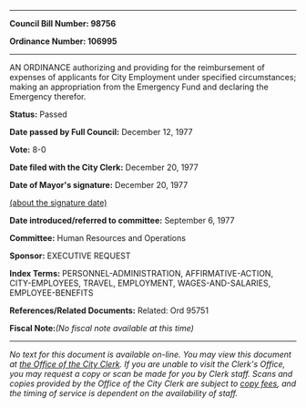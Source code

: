 

********

**Council Bill Number: 98756**
   
**Ordinance Number: 106995**
********

 AN ORDINANCE authorizing and providing for the reimbursement of expenses of applicants for City Employment under specified circumstances; making an appropriation from the Emergency Fund and declaring the Emergency therefor.

**Status:** Passed
   
**Date passed by Full Council:** December 12, 1977
   
**Vote:** 8-0
   
**Date filed with the City Clerk:** December 20, 1977
   
**Date of Mayor's signature:** December 20, 1977
   
[(about the signature date)](/~public/approvaldate.htm)
   
   
   
**Date introduced/referred to committee:** September 6, 1977
   
**Committee:** Human Resources and Operations
   
**Sponsor:** EXECUTIVE REQUEST
   
   
**Index Terms:** PERSONNEL-ADMINISTRATION, AFFIRMATIVE-ACTION, CITY-EMPLOYEES, TRAVEL, EMPLOYMENT, WAGES-AND-SALARIES, EMPLOYEE-BENEFITS

**References/Related Documents:** Related: Ord 95751

**Fiscal Note:**_(No fiscal note available at this time)_
********

_No text for this document is available on-line. You may view this document at [the Office of the City Clerk](http://www.seattle.gov/leg/clerk/contactUs.htm). If you are unable to visit the Clerk's Office, you may request a copy or scan be made for you by Clerk staff. Scans and copies provided by the Office of the City Clerk are subject to [copy fees](http://clerk.seattle.gov/~public/clerkfees.htm), and the timing of service is dependent on the availability of staff._

